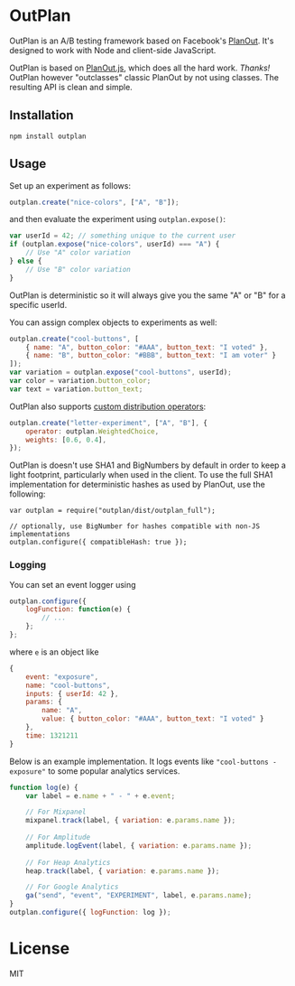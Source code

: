 OutPlan
=======

OutPlan is an A/B testing framework based on Facebook's [PlanOut](http://facebook.github.io/planout).
It's designed to work with Node and client-side JavaScript.

OutPlan is based on [PlanOut.js](https://github.com/HubSpot/PlanOut.js),
which does all the hard work. _Thanks!_ OutPlan however "outclasses" classic
PlanOut by not using classes. The resulting API is clean and simple.

## Installation

```
npm install outplan
```

## Usage

Set up an experiment as follows:

```javascript
outplan.create("nice-colors", ["A", "B"]);
```

and then evaluate the experiment using `outplan.expose()`:

```javascript
var userId = 42; // something unique to the current user
if (outplan.expose("nice-colors", userId) === "A") {
    // Use "A" color variation
} else {
    // Use "B" color variation
}
```

OutPlan is deterministic so it will always give you the same
"A" or "B" for a specific userId.

You can assign complex objects to experiments as well:

```javascript
outplan.create("cool-buttons", [
    { name: "A", button_color: "#AAA", button_text: "I voted" },
    { name: "B", button_color: "#BBB", button_text: "I am voter" }
]);
var variation = outplan.expose("cool-buttons", userId);
var color = variation.button_color;
var text = variation.button_text;
```

OutPlan also supports [custom distribution operators](http://facebook.github.io/planout/docs/random-operators.html):

```javascript
outplan.create("letter-experiment", ["A", "B"], {
    operator: outplan.WeightedChoice,
    weights: [0.6, 0.4],
});
```

OutPlan is doesn't use SHA1 and BigNumbers by default in order to keep a light
footprint, particularly when used in the client. To use the full SHA1
implementation for deterministic hashes as used by PlanOut, use the following:

```
var outplan = require("outplan/dist/outplan_full");

// optionally, use BigNumber for hashes compatible with non-JS implementations
outplan.configure({ compatibleHash: true });
```


### Logging

You can set an event logger using 

```javascript
outplan.configure({
    logFunction: function(e) {
        // ...
    };
};
```

where `e` is an object like

```javascript
{
    event: "exposure",
    name: "cool-buttons",
    inputs: { userId: 42 },
    params: {
        name: "A",
        value: { button_color: "#AAA", button_text: "I voted" }
    },
    time: 1321211
}
```

Below is an example implementation. It logs events like `"cool-buttons - exposure"`
to some popular analytics services.

```javascript
function log(e) {
    var label = e.name + " - " + e.event;

    // For Mixpanel
    mixpanel.track(label, { variation: e.params.name });
  
    // For Amplitude
    amplitude.logEvent(label, { variation: e.params.name });
    
    // For Heap Analytics
    heap.track(label, { variation: e.params.name });

    // For Google Analytics
    ga("send", "event", "EXPERIMENT", label, e.params.name);
}
outplan.configure({ logFunction: log });
```

# License

MIT